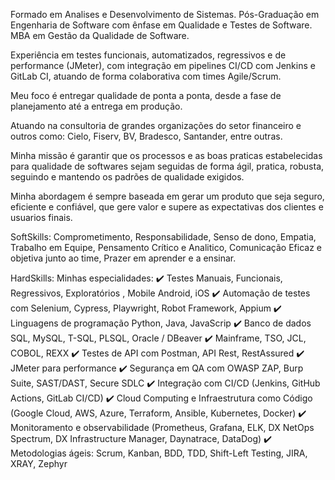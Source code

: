 Formado em Analises e Desenvolvimento de Sistemas. Pós-Graduação em Engenharia de Software com ênfase em Qualidade e Testes de Software. MBA em Gestão da Qualidade de Software.

Experiência em testes funcionais, automatizados, regressivos e de performance (JMeter), com integração em pipelines CI/CD com Jenkins e GitLab CI, atuando de forma colaborativa com times Agile/Scrum.

Meu foco é entregar qualidade de ponta a ponta, desde a fase de planejamento até a entrega em produção.

Atuando na consultoria de grandes organizações do setor financeiro e outros como: Cielo, Fiserv, BV, Bradesco, Santander, entre outras.

Minha missão é garantir que os processos e as boas praticas estabelecidas para qualidade de softwares sejam seguidas de forma ágil, pratica, robusta, seguindo e mantendo os padrões de qualidade exigidos.

Minha abordagem é sempre baseada em gerar um produto que seja seguro, eficiente e confiável, que gere valor e supere as expectativas dos clientes e usuarios finais.

SoftSkills:
Comprometimento, Responsabilidade, Senso de dono, Empatia, Trabalho em Equipe, Pensamento Crítico e Analitico, Comunicação Eficaz e objetiva junto ao time, Prazer em aprender e a ensinar.

HardSkills: Minhas especialidades:
✔️ Testes Manuais, Funcionais, Regressivos, Exploratórios , Mobile Android, iOS
✔️ Automação de testes com Selenium, Cypress, Playwright, Robot Framework, Appium
✔️ Linguagens de programação Python, Java, JavaScrip
✔️ Banco de dados SQL, MySQL, T-SQL, PLSQL, Oracle / DBeaver
✔️ Mainframe, TSO, JCL, COBOL, REXX
✔️ Testes de API com Postman, API Rest, RestAssured
✔️ JMeter para performance
✔️ Segurança em QA com OWASP ZAP, Burp Suite, SAST/DAST, Secure SDLC
✔️ Integração com CI/CD (Jenkins, GitHub Actions, GitLab CI/CD)
✔️ Cloud Computing e Infraestrutura como Código (Google Cloud, AWS, Azure, Terraform, Ansible, Kubernetes, Docker)
✔️ Monitoramento e observabilidade (Prometheus, Grafana, ELK, DX NetOps Spectrum, DX Infrastructure Manager, Daynatrace, DataDog)
✔️ Metodologias ágeis: Scrum, Kanban, BDD, TDD, Shift-Left Testing, JIRA, XRAY, Zephyr

